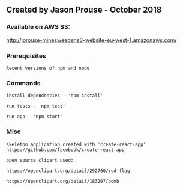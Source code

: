 ## Created by Jason Prouse - October 2018

### Available on AWS S3:
http://jprouse-minesweeper.s3-website-eu-west-1.amazonaws.com/

### Prerequisites
```
Recent versions of npm and node
```

### Commands
```
install dependencies - 'npm install'

run tests - 'npm test'

run app - 'npm start'
```

### Misc
```
skeleton application created with 'create-react-app'
https://github.com/facebook/create-react-app
```
```
open source clipart used:

https://openclipart.org/detail/292760/red-flag

https://openclipart.org/detail/183207/bomb
```
